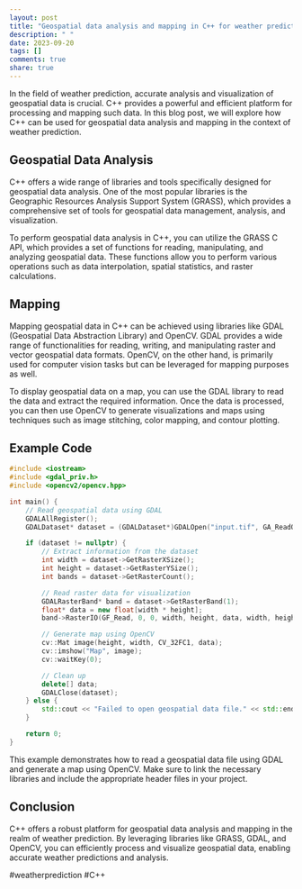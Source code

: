 ```yaml
---
layout: post
title: "Geospatial data analysis and mapping in C++ for weather prediction"
description: " "
date: 2023-09-20
tags: []
comments: true
share: true
---
```


In the field of weather prediction, accurate analysis and visualization of geospatial data is crucial. C++ provides a powerful and efficient platform for processing and mapping such data. In this blog post, we will explore how C++ can be used for geospatial data analysis and mapping in the context of weather prediction.

## Geospatial Data Analysis

C++ offers a wide range of libraries and tools specifically designed for geospatial data analysis. One of the most popular libraries is the Geographic Resources Analysis Support System (GRASS), which provides a comprehensive set of tools for geospatial data management, analysis, and visualization.

To perform geospatial data analysis in C++, you can utilize the GRASS C API, which provides a set of functions for reading, manipulating, and analyzing geospatial data. These functions allow you to perform various operations such as data interpolation, spatial statistics, and raster calculations.

## Mapping

Mapping geospatial data in C++ can be achieved using libraries like GDAL (Geospatial Data Abstraction Library) and OpenCV. GDAL provides a wide range of functionalities for reading, writing, and manipulating raster and vector geospatial data formats. OpenCV, on the other hand, is primarily used for computer vision tasks but can be leveraged for mapping purposes as well.

To display geospatial data on a map, you can use the GDAL library to read the data and extract the required information. Once the data is processed, you can then use OpenCV to generate visualizations and maps using techniques such as image stitching, color mapping, and contour plotting.

## Example Code

```cpp
#include <iostream>
#include <gdal_priv.h>
#include <opencv2/opencv.hpp>

int main() {
    // Read geospatial data using GDAL
    GDALAllRegister();
    GDALDataset* dataset = (GDALDataset*)GDALOpen("input.tif", GA_ReadOnly);

    if (dataset != nullptr) {
        // Extract information from the dataset
        int width = dataset->GetRasterXSize();
        int height = dataset->GetRasterYSize();
        int bands = dataset->GetRasterCount();

        // Read raster data for visualization
        GDALRasterBand* band = dataset->GetRasterBand(1);
        float* data = new float[width * height];
        band->RasterIO(GF_Read, 0, 0, width, height, data, width, height, GDT_Float32, 0, 0);

        // Generate map using OpenCV
        cv::Mat image(height, width, CV_32FC1, data);
        cv::imshow("Map", image);
        cv::waitKey(0);

        // Clean up
        delete[] data;
        GDALClose(dataset);
    } else {
        std::cout << "Failed to open geospatial data file." << std::endl;
    }

    return 0;
}
```

This example demonstrates how to read a geospatial data file using GDAL and generate a map using OpenCV. Make sure to link the necessary libraries and include the appropriate header files in your project.

## Conclusion

C++ offers a robust platform for geospatial data analysis and mapping in the realm of weather prediction. By leveraging libraries like GRASS, GDAL, and OpenCV, you can efficiently process and visualize geospatial data, enabling accurate weather predictions and analysis.

#weatherprediction #C++